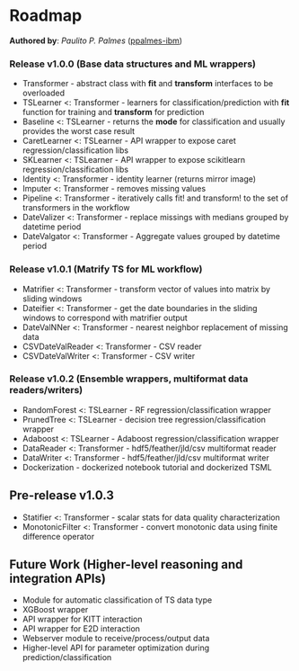 # Roadmap
__Authored by__: _Paulito P. Palmes_ ([ppalmes-ibm](https://github.com/ppalmes))

### Release v1.0.0 (Base data structures and ML wrappers)
- Transformer - abstract class with __fit__ and __transform__ interfaces to be overloaded
- TSLearner <: Transformer - learners for classification/prediction with __fit__ function for training and __transform__ for prediction
- Baseline <: TSLearner - returns the __mode__ for classification and usually provides the worst case result
- CaretLearner <: TSLearner - API wrapper to expose caret regression/classification libs
- SKLearner <: TSLearner - API wrapper to expose scikitlearn regression/classification libs
- Identity <: Transformer - identity learner (returns mirror image)
- Imputer <: Transformer - removes missing values
- Pipeline <: Transformer - iteratively calls fit! and transform! to the set of transformers in the workflow
- DateValizer <: Transformer - replace missings with medians grouped by datetime period
- DateValgator <: Transformer - Aggregate values grouped by datetime period

### Release v1.0.1 (Matrify TS for ML workflow)
- Matrifier <: Transformer - transform vector of values into matrix by sliding windows
- Dateifier <: Transformer - get the date boundaries in the sliding windows to correspond with matrifier output
- DateValNNer <: Transformer - nearest neighbor replacement of missing data
- CSVDateValReader <: Transformer - CSV reader
- CSVDateValWriter <: Transformer - CSV writer

### Release v1.0.2 (Ensemble wrappers, multiformat data readers/writers)
- RandomForest <: TSLearner - RF regression/classification wrapper
- PrunedTree <: TSLearner - decision tree regression/classification wrapper
- Adaboost <: TSLearner - Adaboost regression/classification wrapper
- DataReader <: Transformer - hdf5/feather/jld/csv multiformat reader
- DataWriter <: Transformer - hdf5/feather/jld/csv multiformat writer
- Dockerization - dockerized notebook tutorial and dockerized TSML

## Pre-release v1.0.3
- Statifier <: Transformer - scalar stats for data quality characterization
- MonotonicFilter <: Transformer - convert monotonic data using finite difference operator

## Future Work (Higher-level reasoning and integration APIs)
- Module for automatic classification of TS data type
- XGBoost wrapper
- API wrapper for KITT interaction
- API wrapper for E2D interaction
- Webserver module to receive/process/output data
- Higher-level API for parameter optimization during prediction/classification
